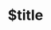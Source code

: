 ---
title: $title
second_title: Tham chiếu API Aspose. AdWords dành cho .NET
description: $description
type: docs
weight: $weight
url: /vi/net/$ref/
---